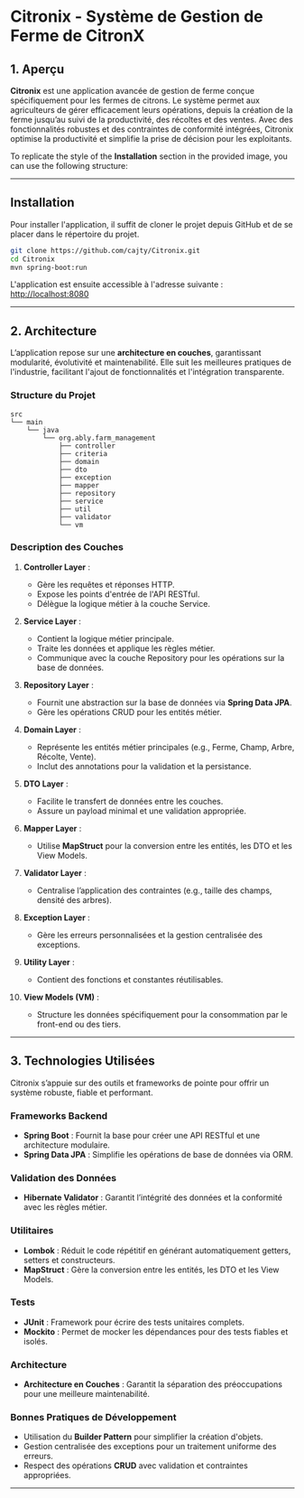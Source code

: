 # Citronix - Système de Gestion de Ferme de CitronX

## 1. Aperçu

**Citronix** est une application avancée de gestion de ferme conçue spécifiquement pour les fermes de citrons. 
Le système permet aux agriculteurs de gérer efficacement leurs opérations,
depuis la création de la ferme jusqu’au suivi de la productivité, 
des récoltes et des ventes. Avec des fonctionnalités robustes et des contraintes de
conformité intégrées, Citronix optimise la productivité et simplifie la prise de décision pour les exploitants.

To replicate the style of the **Installation** section in the provided image, you can use the following structure:

---

## Installation

Pour installer l'application, il suffit de cloner le projet depuis GitHub et de se placer dans le répertoire du projet.

```bash
git clone https://github.com/cajty/Citronix.git
cd Citronix
mvn spring-boot:run
```

L'application est ensuite accessible à l'adresse suivante : [http://localhost:8080](http://localhost:8080)

---

## 2. Architecture

L’application repose sur une **architecture en couches**, garantissant modularité, évolutivité et maintenabilité. Elle suit les meilleures pratiques de l'industrie, facilitant l'ajout de fonctionnalités et l'intégration transparente.

### Structure du Projet
```
src
└── main
    └── java
        └── org.ably.farm_management
            ├── controller
            ├── criteria
            ├── domain
            ├── dto
            ├── exception
            ├── mapper
            ├── repository
            ├── service
            ├── util
            ├── validator
            └── vm
```

### Description des Couches
1. **Controller Layer** :
    - Gère les requêtes et réponses HTTP.
    - Expose les points d'entrée de l'API RESTful.
    - Délègue la logique métier à la couche Service.

2. **Service Layer** :
    - Contient la logique métier principale.
    - Traite les données et applique les règles métier.
    - Communique avec la couche Repository pour les opérations sur la base de données.

3. **Repository Layer** :
    - Fournit une abstraction sur la base de données via **Spring Data JPA**.
    - Gère les opérations CRUD pour les entités métier.

4. **Domain Layer** :
    - Représente les entités métier principales (e.g., Ferme, Champ, Arbre, Récolte, Vente).
    - Inclut des annotations pour la validation et la persistance.

5. **DTO Layer** :
    - Facilite le transfert de données entre les couches.
    - Assure un payload minimal et une validation appropriée.

6. **Mapper Layer** :
    - Utilise **MapStruct** pour la conversion entre les entités, les DTO et les View Models.

7. **Validator Layer** :
    - Centralise l’application des contraintes (e.g., taille des champs, densité des arbres).

8. **Exception Layer** :
    - Gère les erreurs personnalisées et la gestion centralisée des exceptions.

9. **Utility Layer** :
    - Contient des fonctions et constantes réutilisables.

10. **View Models (VM)** :
    - Structure les données spécifiquement pour la consommation par le front-end ou des tiers.

---

## 3. Technologies Utilisées

Citronix s’appuie sur des outils et frameworks de pointe pour offrir un système robuste, fiable et performant.

### Frameworks Backend
- **Spring Boot** : Fournit la base pour créer une API RESTful et une architecture modulaire.
- **Spring Data JPA** : Simplifie les opérations de base de données via ORM.

### Validation des Données
- **Hibernate Validator** : Garantit l’intégrité des données et la conformité avec les règles métier.

### Utilitaires
- **Lombok** : Réduit le code répétitif en générant automatiquement getters, setters et constructeurs.
- **MapStruct** : Gère la conversion entre les entités, les DTO et les View Models.

### Tests
- **JUnit** : Framework pour écrire des tests unitaires complets.
- **Mockito** : Permet de mocker les dépendances pour des tests fiables et isolés.

### Architecture
- **Architecture en Couches** : Garantit la séparation des préoccupations pour
une meilleure maintenabilité.

### Bonnes Pratiques de Développement
- Utilisation du **Builder Pattern** pour simplifier la création d'objets.
- Gestion centralisée des exceptions pour un traitement uniforme des erreurs.
- Respect des opérations **CRUD** avec validation et contraintes appropriées.

---
